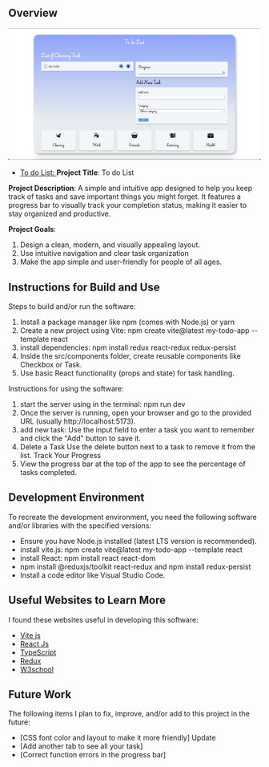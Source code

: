 ## Overview

![alt text](image.png)
* [To do List: ]([https://vite.dev/guide/](https://laulinvasquez.github.io/Todo-list/))
**Project Title**: To do List

**Project Description**: A simple and intuitive app designed to help you keep track of tasks and save important things you might forget. It features a progress bar to visually track your completion status, making it easier to stay organized and productive.

**Project Goals**:
1. Design a clean, modern, and visually appealing layout.
2. Use intuitive navigation and clear task organization
3. Make the app simple and user-friendly for people of all ages.

## Instructions for Build and Use

Steps to build and/or run the software:

1. Install a package manager like npm (comes with Node.js) or yarn
2. Create a new project using Vite: npm create vite@latest my-todo-app --template react
3. install dependencies: npm install redux react-redux redux-persist
4. Inside the src/components folder, create reusable components like Checkbox or Task.
5. Use basic React functionality (props and state) for task handling.

Instructions for using the software:

1. start the server using in the terminal: npm run dev
2. Once the server is running, open your browser and go to the provided URL (usually http://localhost:5173).
3. add new task: Use the input field to enter a task you want to remember and click the "Add" button to save it.
4. Delete a Task Use the delete button next to a task to remove it from the list.
Track Your Progress
5. View the progress bar at the top of the app to see the percentage of tasks completed.

## Development Environment 

To recreate the development environment, you need the following software and/or libraries with the specified versions:

* Ensure you have Node.js installed (latest LTS version is recommended).
* install vite.js:  npm create vite@latest my-todo-app --template react
* install React: npm install react react-dom
* npm install @reduxjs/toolkit react-redux and npm install redux-persist
* Install a code editor like Visual Studio Code.

## Useful Websites to Learn More

I found these websites useful in developing this software:

* [Vite js](https://vite.dev/guide/)
* [React Js](https://react.dev/learn)
* [TypeScript](https://www.typescriptlang.org/docs/handbook/compiler-options.html)
* [Redux](https://redux.js.org/tutorials/quick-start)
* [W3school](https://www.w3schools.com/react/react_components.asp)

## Future Work

The following items I plan to fix, improve, and/or add to this project in the future:

* [CSS font color and layout to make it more friendly] Update
* [Add another tab to see all your task]
* [Correct function errors in the progress bar]
